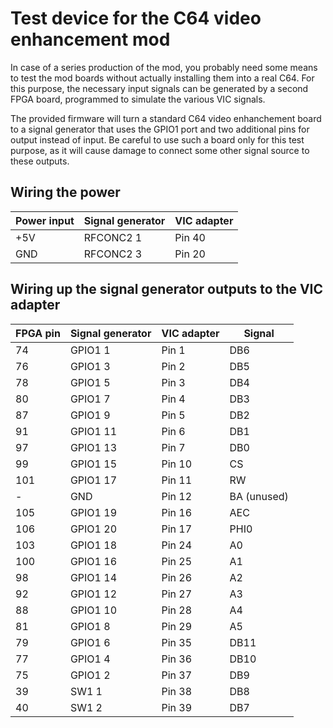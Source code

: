 # Test device for the C64 video enhancement mod

In case of a series production of the mod, you probably need some means
to test the mod boards without actually installing them into a real C64.
For this purpose, the necessary input signals can be generated by a 
second FPGA board, programmed to simulate the various VIC signals.

The provided firmware will turn a standard C64 video enhanchement board 
to a signal generator that uses the GPIO1 port and two additional pins for output
instead of input.
Be careful to use such a board only for this test purpose, as
it will cause damage to connect some other signal source to these outputs.


## Wiring the power 

| Power input  | Signal generator | VIC adapter |
| ------------ | ---------------- | ----------- |
| +5V          | RFCONC2 1        | Pin 40      |
| GND          | RFCONC2 3        | Pin 20      |

## Wiring up the signal generator outputs to the VIC adapter

| FPGA pin | Signal generator | VIC adapter  | Signal      |
| -------- | ---------------- | ------------ | ----------- |
| 74       | GPIO1 1          | Pin 1        | DB6         |
| 76       | GPIO1 3          | Pin 2        | DB5         |
| 78       | GPIO1 5          | Pin 3        | DB4         |
| 80       | GPIO1 7          | Pin 4        | DB3         |
| 87       | GPIO1 9          | Pin 5        | DB2         |
| 91       | GPIO1 11         | Pin 6        | DB1         |
| 97       | GPIO1 13         | Pin 7        | DB0         |
| 99       | GPIO1 15         | Pin 10       | CS          |
| 101      | GPIO1 17         | Pin 11       | RW          |
| -        | GND              | Pin 12       | BA (unused) |
| 105      | GPIO1 19         | Pin 16       | AEC         |
| 106      | GPIO1 20         | Pin 17       | PHI0        |
| 103      | GPIO1 18         | Pin 24       | A0          |
| 100      | GPIO1 16         | Pin 25       | A1          |
| 98       | GPIO1 14         | Pin 26       | A2          |
| 92       | GPIO1 12         | Pin 27       | A3          |
| 88       | GPIO1 10         | Pin 28       | A4          |
| 81       | GPIO1 8          | Pin 29       | A5          |
| 79       | GPIO1 6          | Pin 35       | DB11        |
| 77       | GPIO1 4          | Pin 36       | DB10        |
| 75       | GPIO1 2          | Pin 37       | DB9         |
| 39       | SW1 1            | Pin 38       | DB8         |
| 40       | SW1 2            | Pin 39       | DB7         |
